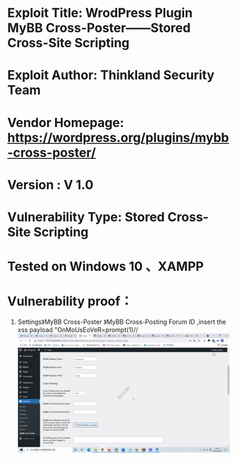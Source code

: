 # Exploit Title: WrodPress Plugin MyBB Cross-Poster——Stored Cross-Site Scripting
# Exploit Author: Thinkland Security Team
# Vendor Homepage: https://wordpress.org/plugins/mybb-cross-poster/
# Version :  V 1.0
# Vulnerability Type: Stored Cross-Site Scripting
# Tested on Windows 10 、XAMPP
# Vulnerability proof：  
1. Settings》MyBB Cross-Poster 》MyBB Cross-Posting Forum ID ,insert the xss payload "OnMoUsEoVeR=prompt(1)//
![image](https://github.com/BigTiger2020/word-press/blob/main/MyBB%20Cross-Poster.gif)  
